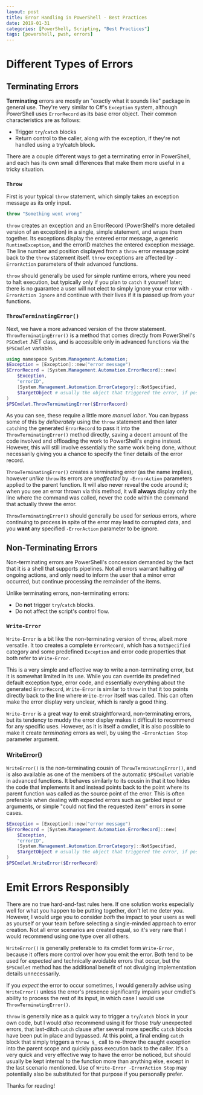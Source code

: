 ```yaml
---
layout: post
title: Error Handling in PowerShell - Best Practices
date: 2019-01-31
categories: [PowerShell, Scripting, "Best Practices"]
tags: [powershell, pwsh, errors]
---
```


# Different Types of Errors

## Terminating Errors

**Terminating** errors are mostly an "exactly what it sounds like" package in general use.
They're very similar to C#'s `Exception` system, although PowerShell uses `ErrorRecord` as its base
error object.
Their common characteristics are as follows:

* Trigger `try`/`catch` blocks
* Return control to the caller, along with the exception, if they're not handled using a try/catch block.

There are a couple different ways to get a terminating error in PowerShell, and each has its own
small differences that make them more useful in a tricky situation.

### `Throw`

First is your typical `throw` statement, which simply takes an exception message as its only input.

```powershell
throw "Something went wrong"
```

`throw` creates an exception and an ErrorRecord (PowerShell's more detailed version of an exception)
in a single, simple statement, and wraps them together.
Its exceptions display the entered error message, a generic `RuntimeException`, and the errorID
matches the entered exception message.
The line number and position displayed from a `throw` error message point back to the `throw`
statement itself.
`throw` exceptions are affected by `-ErrorAction` parameters of their advanced functions.

`throw` should generally be used for simple runtime errors, where you need to halt execution, but
typically only if you plan to `catch` it yourself later; there is no guarantee a user will not
elect to simply ignore your error with `-ErrorAction Ignore` and continue with their lives if it
is passed up from your functions.

### `ThrowTerminatingError()`

Next, we have a more advanced version of the throw statement. `ThrowTerminatingError()` is a method
that comes directly from PowerShell's `PSCmdlet` .NET class, and is accessible only in advanced
functions via the `$PSCmdlet` variable.

```powershell
using namespace System.Management.Automation;
$Exception = [Exception]::new("error message")
$ErrorRecord = [System.Management.Automation.ErrorRecord]::new(
    $Exception,
    "errorID",
    [System.Management.Automation.ErrorCategory]::NotSpecified,
    $TargetObject # usually the object that triggered the error, if possible
)
$PSCmdlet.ThrowTerminatingError($ErrorRecord)
```

As you can see, these require a little more _manual labor_.
You can bypass some of this by _deliberately_ using the `throw` statement and then later `catch`ing
the generated `ErrorRecord` to pass it into the `ThrowTerminatingError()` method directly, saving a
decent amount of the code involved and offloading the work to PowerShell's engine instead.
However, this will still involve essentially the same work being done, without necessarily giving
you a chance to specify the finer details of the error record.

`ThrowTerminatingError()` creates a terminating error (as the name implies), however _unlike_
`throw` its errors are _unaffected_ by `-ErrorAction` parameters applied to the parent function.
It will also never reveal the code around it; when you see an error thrown via this method, it will
**always** display only the line where the command was called, never the code within the command
that actually threw the error.

`ThrowTerminatingError()` should generally be used for _serious_ errors, where continuing to process
in spite of the error may lead to corrupted data, and you **want** any specified `-ErrorAction`
parameter to be ignore.

## Non-Terminating Errors

Non-terminating errors are PowerShell's concession demanded by the fact that it is a shell that
supports pipelines.
Not all errors warrant halting _all_ ongoing actions, and only need to inform the user that a minor
error occurred, but continue processing the remainder of the items.

Unlike terminating errors, non-terminating errors:

* Do **not** trigger `try`/`catch` blocks.
* Do not affect the script's control flow.

### `Write-Error`

`Write-Error` is a bit like the non-terminating version of `throw`, albeit more versatile.
It too creates a complete `ErrorRecord`, which has a `NotSpecified` category and some predefined
`Exception` and error code properties that both refer to `Write-Error`.

This is a very simple and effective way to write a non-terminating error, but it is somewhat
limited in its use.
While you can override its predefined default exception type, error code, and essentially everything
about the generated `ErrorRecord`, `Write-Error` is similar to `throw` in that it too points
directly back to the line where `Write-Error` itself was called.
This can often make the error display very unclear, which is rarely a good thing.

`Write-Error` is a great way to emit straightforward, non-terminating errors, but its tendency to
muddy the error display makes it difficult to recommend for any specific uses.
However, as it is itself a cmdlet, it is also possible to make it create _terminating_ errors as
well, by using the `-ErrorAction Stop` parameter argument.

### WriteError()

`WriteError()` is the non-terminating cousin of `ThrowTerminatingError()`, and is also available
as one of the members of the automatic `$PSCmdlet` variable in advanced functions.
It behaves similarly to its cousin in that it too hides the code that implements it and instead
points back to the point where its parent function was called as the source point of the error.
This is often preferable when dealing with expected errors such as garbled input or arguments, or
simple "could not find the requested item" errors in some cases.

```powershell
$Exception = [Exception]::new("error message")
$ErrorRecord = [System.Management.Automation.ErrorRecord]::new(
    $Exception,
    "errorID",
    [System.Management.Automation.ErrorCategory]::NotSpecified,
    $TargetObject # usually the object that triggered the error, if possible
)
$PSCmdlet.WriteError($ErrorRecord)
```

# Emit Errors Responsibly

There are no true hard-and-fast rules here.
If one solution works especially well for what you happen to be putting together, don't let me deter
you.
However, I would urge you to consider _both_ the impact to your users as well as yourself or your
team before selecting a single-minded approach to error creation.
Not all error scenarios are created equal, so it's very rare that I would recommend using one type
over all others.

`WriteError()` is generally preferable to its cmdlet form `Write-Error`, because it offers more
control over how you emit the error.
Both tend to be used for _expected_ and technically avoidable errors that occur, but the `$PSCmdlet`
method has the additional benefit of not divulging implementation details unnecessarily.

If you _expect_ the error to occur sometimes, I would generally advise using `WriteError()` unless
the error's presence significantly impairs your cmdlet's ability to process the rest of its input,
in which case I would use `ThrowTerminatingError()`.

`throw` is generally nice as a quick way to trigger a `try`/`catch` block in your own code, but I
would _also_ recommend using it for those _truly_ unexpected errors, that last-ditch `catch` clause
after several more specific `catch` blocks have been put in place and bypassed.
At this point, a final ending `catch` block that simply triggers a `throw $_` call to re-throw the
caught exception into the parent scope and quickly pass execution back to the caller.
It's a very quick and very effective way to have the error be noticed, but should usually be kept
internal to the function more than anything else, except in the last scenario mentioned.
Use of `Write-Error -ErrorAction Stop` may potentially also be substituted for that purpose if you
personally prefer.


Thanks for reading!
